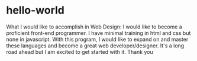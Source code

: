 # hello-world

What I would like to accomplish in Web Design:
I would like to become a proficient front-end programmer.
I have minimal training in html and css but none in javascript.
With this program, I would like to expand on and master these languages
and become a great web developer/designer.  It's a long road ahead 
but I am excited to get started with it.
Thank you